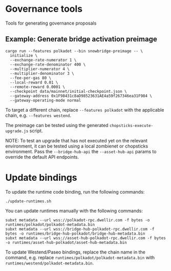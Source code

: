 # Governance tools

Tools for generating governance proposals

## Example: Generate bridge activation preimage

```shell
cargo run --features polkadot --bin snowbridge-preimage -- \
  initialize \
  --exchange-rate-numerator 1 \
  --exchange-rate-denominator 400 \
  --multiplier-numerator 4 \
  --multiplier-denominator 3 \
  --fee-per-gas 80 \
  --local-reward 0.01 \
  --remote-reward 0.0001 \
  --checkpoint data/mainnet/initial-checkpoint.json \
  --gateway-address 0x1F98431c8aD98523631AE4a59f267346ea31F984 \
  --gateway-operating-mode normal
```

To target a different chain, replace `--features polkadot` with the applicable chain, e.g. `--features westend`.

The preimage can be tested using the generated `chopsticks-execute-upgrade.js` script.

NOTE: To test an upgrade that has not executed yet on the relevant environment, it can be tested using a local zombienet or chopsticks environment. Pass the `--bridge-hub-api` the `--asset-hub-api` params to override the default API endpoints.

# Update bindings

To update the runtime code binding, run the following commands:

```shell
./update-runtimes.sh
```

You can update runtimes manually with the following commands:

```shell
subxt metadata --url wss://polkadot-rpc.dwellir.com -f bytes -o runtimes/polkadot/polkadot-metadata.bin
subxt metadata --url wss://bridge-hub-polkadot-rpc.dwellir.com -f bytes -o runtimes/bridge-hub-polkadot/bridge-hub-metadata.bin
subxt metadata --url wss://asset-hub-polkadot-rpc.dwellir.com -f bytes -o runtimes/asset-hub-polkadot/asset-hub-metadata.bin
```

To update Westend/Paseo bindings, replace the chain name in the command, e.g. replace `runtimes/polkadot/polkadot-metadata.bin`
with `runtimes/westend/polkadot-metadata.bin`.
